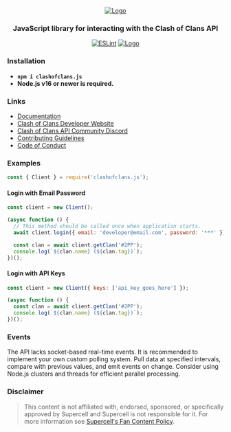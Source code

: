 <div align="center">

[![Logo](https://i.imgur.com/RHkfYVm.png.png)](https://clashofclans.js.org/)

### JavaScript library for interacting with the Clash of Clans API

[![ESLint](https://github.com/clashperk/clashofclans.js/actions/workflows/eslint.yml/badge.svg)](https://github.com/clashperk/clashofclans.js/actions/workflows/node.js.yml)
[![Logo](https://img.shields.io/npm/v/clashofclans.js.svg?maxAge=3600)](https://www.npmjs.com/package/clashofclans.js)

</div>

### Installation

- **`npm i clashofclans.js`**
- **Node.js v16 or newer is required.**

### Links

- [Documentation](https://clashofclans.js.org/docs/)
- [Clash of Clans Developer Website](https://developer.clashofclans.com/)
- [Clash of Clans API Community Discord](https://discord.gg/Eaja7gJ)
- [Contributing Guidelines](CONTRIBUTING.md)
- [Code of Conduct](CODE_OF_CONDUCT.md)

### Examples

```js
const { Client } = require('clashofclans.js');
```

#### Login with Email Password

```js
const client = new Client();

(async function () {
  // This method should be called once when application starts.
  await client.login({ email: 'developer@email.com', password: '***' });

  const clan = await client.getClan('#2PP');
  console.log(`${clan.name} (${clan.tag})`);
})();
```

#### Login with API Keys

```js
const client = new Client({ keys: ['api_key_goes_here'] });

(async function () {
  const clan = await client.getClan('#2PP');
  console.log(`${clan.name} (${clan.tag})`);
})();
```

### Events

The API lacks socket-based real-time events. It is recommended to implement your own custom polling system.
Pull data at specified intervals, compare with previous values, and emit events on change.
Consider using Node.js clusters and threads for efficient parallel processing.

### Disclaimer

> This content is not affiliated with, endorsed, sponsored, or specifically approved by Supercell and Supercell is not responsible for it. For more information see [Supercell's Fan Content Policy](https://supercell.com/en/fan-content-policy/).
